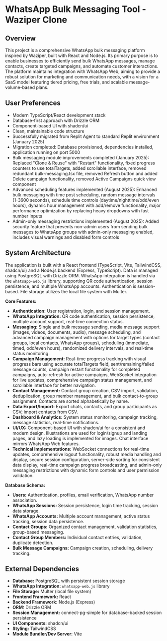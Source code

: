 # WhatsApp Bulk Messaging Tool - Waziper Clone

## Overview
This project is a comprehensive WhatsApp bulk messaging platform inspired by Waziper, built with React and Node.js. Its primary purpose is to enable businesses to efficiently send bulk WhatsApp messages, manage contacts, create targeted campaigns, and automate customer interactions. The platform maintains integration with WhatsApp Web, aiming to provide a robust solution for marketing and communication needs, with a vision for a SaaS model featuring tiered pricing, free trials, and scalable message-volume-based plans.

## User Preferences
- Modern TypeScript/React development stack
- Database-first approach with Drizzle ORM
- Component-based UI with shadcn/ui
- Clean, maintainable code structure
- Successfully migrated from Replit Agent to standard Replit environment (January 2025)
- Migration completed: Database provisioned, dependencies installed, application running on port 5000
- Bulk messaging module improvements completed (January 2025): Replaced "Clone & Reuse" with "Restart" functionality, fixed progress counters to use totalTargets, added scrollable interface, removed redundant bulk-messaging.tsx file, removed Refresh button and added Delete campaign functionality, removed Active Campaigns quick view component
- Advanced scheduling features implemented (August 2025): Enhanced bulk messaging with time post scheduling, random message intervals (1-3600 seconds), schedule time controls (daytime/nighttime/odd/even hours), dynamic hour management with add/remove functionality, major performance optimization by replacing heavy dropdowns with fast number inputs
- Admin-only messaging restrictions implemented (August 2025): Added security feature that prevents non-admin users from sending bulk messages to WhatsApp groups with admin-only messaging enabled, includes visual warnings and disabled form controls

## System Architecture
The application is built with a React frontend (TypeScript, Vite, TailwindCSS, shadcn/ui) and a Node.js backend (Express, TypeScript). Data is managed using PostgreSQL with Drizzle ORM. WhatsApp integration is handled via the `whatsapp-web.js` library, supporting QR code authentication, session persistence, and multiple WhatsApp accounts. Authentication is session-based. File storage utilizes the local file system with Multer.

**Core Features:**
- **Authentication:** User registration, login, and session management.
- **WhatsApp Integration:** QR code authentication, session persistence, multiple account support, real-time connection status.
- **Messaging:** Single and bulk message sending, media message support (images, videos, documents, audio), message scheduling, and advanced campaign management with options for target types (contact groups, local contacts, WhatsApp groups), scheduling (immediate, timed, odd/even hours), randomized delivery intervals, and real-time status monitoring.
- **Campaign Management:** Real-time progress tracking with visual progress bars using accurate totalTargets field, sent/remaining/failed message counts, campaign restart functionality for completed campaigns, auto-refresh for active campaigns, WebSocket integration for live updates, comprehensive campaign status management, and scrollable interface for better navigation.
- **Contact Management:** Contact group creation, CSV import, validation, deduplication, group member management, and bulk contact-to-group assignment. Contacts are sorted alphabetically by name.
- **Data Export/Import:** Export chats, contacts, and group participants as CSV; import contacts from CSV.
- **Dashboard & Analytics:** System status monitoring, campaign tracking, message statistics, real-time notifications.
- **UI/UX:** Component-based UI with shadcn/ui for a consistent and modern design. Illustrations are used for login/signup and landing pages, and lazy loading is implemented for images. Chat interface mirrors WhatsApp Web features.
- **Technical Implementations:** WebSocket connections for real-time updates, comprehensive logout functionality, robust media handling and display, secure session configuration, server-side sorting for consistent data display, real-time campaign progress broadcasting, and admin-only messaging restrictions with dynamic form controls and user permission validation.

**Database Schema:**
- **Users:** Authentication, profiles, email verification, WhatsApp number association.
- **WhatsApp Sessions:** Session persistence, login time tracking, session data storage.
- **WhatsApp Accounts:** Multiple account management, active status tracking, session data persistence.
- **Contact Groups:** Organized contact management, validation statistics, group-based messaging.
- **Contact Group Members:** Individual contact entries, validation, duplicate detection.
- **Bulk Message Campaigns:** Campaign creation, scheduling, delivery tracking.

## External Dependencies
- **Database:** PostgreSQL with persistent session storage
- **WhatsApp Integration:** `whatsapp-web.js` library
- **File Storage:** Multer (local file system)
- **Frontend Framework:** React
- **Backend Framework:** Node.js (Express)
- **ORM:** Drizzle ORM
- **Session Management:** connect-pg-simple for database-backed session persistence
- **UI Components:** shadcn/ui
- **Styling:** TailwindCSS
- **Module Bundler/Dev Server:** Vite